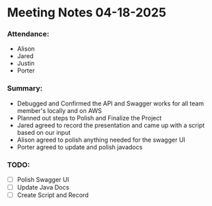 # Meeting Notes 04-18-2025

### Attendance:

- Alison
- Jared
- Justin
- Porter

### Summary:
- Debugged and Confirmed the API and Swagger works for all team member's locally and on AWS
- Planned out steps to Polish and Finalize the Project
- Jared agreed to record the presentation and came up with a script based on our input
- Alison agreed to polish anything needed for the swagger UI
- Porter agreed to update and polish javadocs

### TODO:
- [ ] Polish Swagger UI
- [ ] Update Java Docs
- [ ] Create Script and Record
